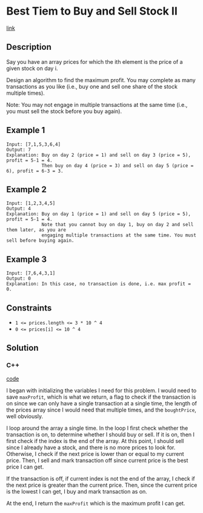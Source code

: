 # Best Tiem to Buy and Sell Stock II

[link](https://leetcode.com/explore/interview/card/top-interview-questions-easy/92/array/564/)

## Description

Say you have an array prices for which the ith element is the price of a given stock on day i.

Design an algorithm to find the maximum profit. You may complete as many transactions as you like (i.e., buy one and sell one share of the stock multiple times).

Note: You may not engage in multiple transactions at the same time (i.e., you must sell the stock before you buy again).

## Example 1

```
Input: [7,1,5,3,6,4]
Output: 7
Explanation: Buy on day 2 (price = 1) and sell on day 3 (price = 5), profit = 5-1 = 4.
             Then buy on day 4 (price = 3) and sell on day 5 (price = 6), profit = 6-3 = 3.
```

## Example 2

```
Input: [1,2,3,4,5]
Output: 4
Explanation: Buy on day 1 (price = 1) and sell on day 5 (price = 5), profit = 5-1 = 4.
             Note that you cannot buy on day 1, buy on day 2 and sell them later, as you are
             engaging multiple transactions at the same time. You must sell before buying again.
```

## Example 3

```
Input: [7,6,4,3,1]
Output: 0
Explanation: In this case, no transaction is done, i.e. max profit = 0.
```

## Constraints

- `1 <= prices.length <= 3 * 10 ^ 4`
- `0 <= prices[i] <= 10 ^ 4`

## Solution

### C++

[code](https://github.com/swha0901/LeetCode/blob/master/Best%20Time%20to%20Buy%20and%20Sell%20Stock%20II/best_time_to_buy_and_sell_stock_II.cpp)

I began with initializing the variables I need for this problem.
I would need to save `maxProfit`, which is what we return, a flag to check if the transaction is on since we can only have a single transaction at a single time, the length of the prices array since I would need that multiple times, and the `boughtPrice`, well obviously.

I loop around the array a single time. In the loop I first check whether the transaction is on, to determine whether I should buy or sell. If it is on, then I first check if the index is the end of the array. At this point, I should sell since I already have a stock, and there is no more prices to look for. Otherwise, I check if the next price is lower than or equal to my current price. Then, I sell and mark transaction off since current price is the best price I can get.

If the transaction is off, if current index is not the end of the array, I check if the next price is greater than the current price. Then, since the current price is the lowest I can get, I buy and mark transaction as on.

At the end, I return the `maxProfit` which is the maximum profit I can get.
